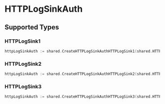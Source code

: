 # HTTPLogSinkAuth


## Supported Types

### HTTPLogSink1

```go
httpLogSinkAuth := shared.CreateHTTPLogSinkAuthHTTPLogSink1(shared.HTTPLogSink1{/* values here */})
```

### HTTPLogSink2

```go
httpLogSinkAuth := shared.CreateHTTPLogSinkAuthHTTPLogSink2(shared.HTTPLogSink2{/* values here */})
```

### HTTPLogSink3

```go
httpLogSinkAuth := shared.CreateHTTPLogSinkAuthHTTPLogSink3(shared.HTTPLogSink3{/* values here */})
```

